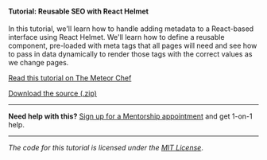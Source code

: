 #### Tutorial: Reusable SEO with React Helmet

In this tutorial, we'll learn how to handle adding metadata to a React-based interface using React Helmet. We'll learn how to define a reusable component, pre-loaded with meta tags that all pages will need and see how to pass in data dynamically to render those tags with the correct values as we change pages.

[Read this tutorial on The Meteor Chef](https://themeteorchef.com/tutorials/reusable-seo-with-react-helmet)  

[Download the source (.zip)](https://github.com/themeteorchef/reusable-seo-with-react-helmet/archive/master.zip)

---

**Need help with this?** [Sign up for a Mentorship appointment](https://themeteorchef.com/mentorship?readme=reusable-seo-with-react-helmet) and get 1-on-1 help.

---

_The code for this tutorial is licensed under the [MIT License](http://opensource.org/licenses/MIT)_.
